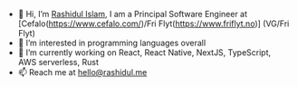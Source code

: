 - 👋 Hi, I’m [Rashidul Islam](https://rashidul.me), I am a Principal Software Engineer at [Cefalo(https://www.cefalo.com/)/Fri Flyt(https://www.friflyt.no)] (VG/Fri Flyt)
- 👀 I’m interested in programming languages overall
- 🌱 I’m currently working on React, React Native, NextJS, TypeScript, AWS serverless, Rust
- 📫 Reach me at hello@rashidul.me

<!---
rashidul0405/rashidul0405 is a ✨ special ✨ repository because its `README.md` (this file) appears on your GitHub profile.
You can click the Preview link to take a look at your changes.
--->
